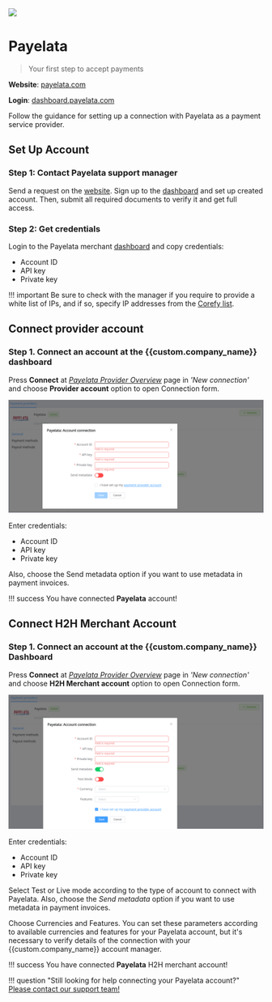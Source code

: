 <img src="https://static.openfintech.io/payment_providers/payelata/logo.svg?w=400" width="400px" >

# Payelata

> Your first step to accept payments

**Website**: [payelata.com](https://payelata.com/)

**Login**: [dashboard.payelata.com](https://dashboard.payelata.com/login)

Follow the guidance for setting up a connection with Payelata as a payment service provider.

## Set Up Account

### Step 1: Contact Payelata support manager

Send a request on the [website](https://payelata.com/). Sign up to the [dashboard](https://dashboard.payelata.com/login) and set up created account. Then, submit all required documents to verify it and get full access.

### Step 2: Get credentials

Login to the Payelata merchant [dashboard](https://dashboard.payelata.com/login) and copy credentials:

* Account ID
* API key
* Private key

!!! important
    Be sure to check with the manager if you require to provide a white list of IPs, and if so, specify IP addresses from the [Corefy list](/integration/ips/).

## Connect provider account

### Step 1. Connect an account at the {{custom.company_name}} dashboard

Press **Connect** at [*Payelata Provider Overview*]({{custom.dashboard_base_url}}connect-directory/payment-providers/payelata/general) page in *'New connection'* and choose **Provider account** option to open Connection form.

![Connect](images/provider-account.png)

Enter credentials:

* Account ID
* API key
* Private key

Also, choose the Send metadata option if you want to use metadata in payment invoices.

!!! success
    You have connected **Payelata** account!

## Connect H2H Merchant Account

### Step 1. Connect an account at the {{custom.company_name}} Dashboard

Press **Connect** at [*Payelata Provider Overview*]({{custom.dashboard_base_url}}connect-directory/payment-providers/payelata/general) page in *'New connection'* and choose **H2H Merchant account** option to open Connection form.

![Connect](images/h2h-merchant-account.png)

Enter credentials:

* Account ID
* API key
* Private key

Select Test or Live mode according to the type of account to connect with Payelata. Also, choose the *Send metadata* option if you want to use metadata in payment invoices.

Choose Currencies and Features. You can set these parameters according to available currencies and features for your Payelata account, but it's necessary to verify details of the connection with your {{custom.company_name}} account manager.

!!! success
    You have connected **Payelata** H2H merchant account!

!!! question "Still looking for help connecting your Payelata account?"
    <!--email_off-->[Please contact our support team!](mailto:{{custom.support_email}})<!--/email_off-->
